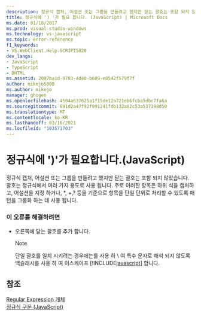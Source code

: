 ```yaml
---
description: 정규식 캡처, 어설션 또는 그룹을 만들려고 했지만 닫는 괄호는 포함 되지 않았습니다.
title: 정규식에 ') '가 필요 합니다. (JavaScript) | Microsoft Docs
ms.date: 01/18/2017
ms.prod: visual-studio-windows
ms.technology: vs-javascript
ms.topic: error-reference
f1_keywords:
- VS.WebClient.Help.SCRIPT5020
dev_langs:
- JavaScript
- TypeScript
- DHTML
ms.assetid: 2087ba1d-9783-4d40-b609-e8542f579f7f
author: mikejo5000
ms.author: mikejo
manager: ghogen
ms.openlocfilehash: 4504a637625a1f15de12a721eb6fcba5dbc7fa6a
ms.sourcegitcommit: 691d2a47f92f991241fdb132a82c53a537198d50
ms.translationtype: MT
ms.contentlocale: ko-KR
ms.lasthandoff: 03/16/2021
ms.locfileid: "103571703"
---
```

# <a name="expected--in-regular-expression-javascript"></a>정규식에 ')'가 필요합니다.(JavaScript)
정규식 캡처, 어설션 또는 그룹을 만들려고 했지만 닫는 괄호는 포함 되지 않았습니다. 괄호는 정규식에서 여러 가지 용도로 사용 됩니다. 주로 이러한 항목은 하위 식을 캡처하고, 어설션을 지정 하거나, *, +,? 등을 기준으로 항목을 단일 단위로 처리할 수 있도록 패턴을 그룹화 하는 데 사용 됩니다.  
  
### <a name="to-correct-this-error"></a>이 오류를 해결하려면  
  
- 오른쪽에 닫는 괄호를 추가 합니다.  
  
    > [!NOTE]
    > 단일 괄호를 일치 시키려는 경우에는를 사용 하 \\ 여 특수 문자로 해석 되지 않도록 백슬래시를 사용 하 여 이스케이프 [!INCLUDE[javascript](../../javascript/includes/javascript-md.md)] 합니다.  
  
## <a name="see-also"></a>참조  
 [Regular Expression 개체](https://developer.mozilla.org/docs/Web/JavaScript/Reference/Global_Objects/RegExp)   
 [정규식 구문 (JavaScript)](/previous-versions/1400241x(v=vs.100))
